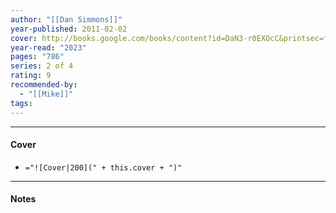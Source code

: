 ```yaml
---
author: "[[Dan Simmons]]"
year-published: 2011-02-02
cover: http://books.google.com/books/content?id=DaN3-r0EXOcC&printsec=frontcover&img=1&zoom=1&edge=curl&source=gbs_api
year-read: "2023"
pages: "786"
series: 2 of 4
rating: 9
recommended-by:
  - "[[Mike]]"
tags:
---
```


---
#### Cover
- `="![Cover|200](" + this.cover + ")"`
---
#### Notes